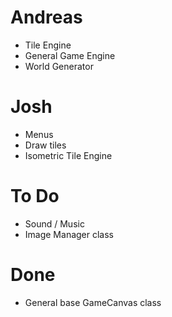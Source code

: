 # Andreas #

  * Tile Engine
  * General Game Engine
  * World Generator

# Josh #

  * Menus
  * Draw tiles
  * Isometric Tile Engine

# To Do #

  * Sound / Music
  * Image Manager class

# Done #

  * General base GameCanvas class